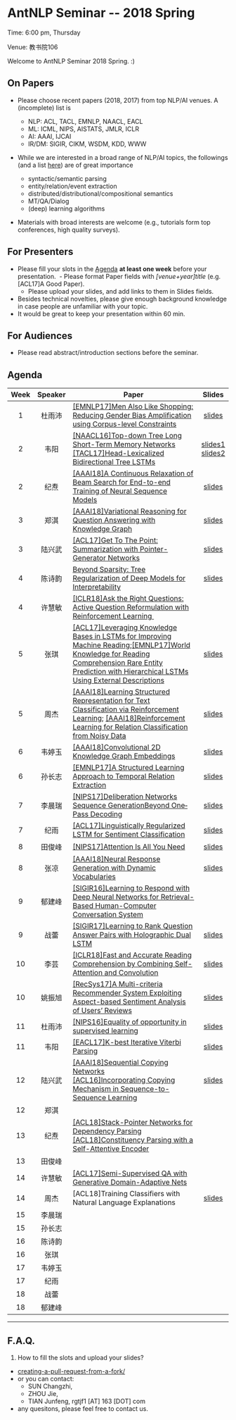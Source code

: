  # AntNLP Seminar -- 2018 Spring

Time: 6:00 pm, Thursday

Venue: 教书院106

Welcome to AntNLP Seminar 2018 Spring. :)

## On Papers

- Please choose recent papers (2018, 2017) from top NLP/AI venues. A (incomplete) list is
  - NLP: ACL, TACL, EMNLP, NAACL, EACL
  - ML:  ICML, NIPS, AISTATS, JMLR, ICLR
  - AI:  AAAI, IJCAI
  - IR/DM: SIGIR, CIKM, WSDM, KDD, WWW

- While we are interested in a broad range of NLP/AI topics, the followings (and a list [here](https://slack-files.com/T22T1UP8Q-F726RJERH-9a39cc3d9a)) are of great importance

  - syntactic/semantic parsing
  - entity/relation/event extraction
  - distributed/distributional/compositional semantics
  - MT/QA/Dialog
  - (deep) learning algorithms

- Materials with broad interests are welcome (e.g., tutorials form top conferences, high quality surveys).

## For Presenters

- Please fill your slots in the [Agenda](#agenda) **at least one week** before your presentation.
  - Please format Paper fields with *[venue+year]title* (e.g. [ACL17]A Good Paper).
  - Please upload your slides, and add links to them in Slides fields.
- Besides technical novelties, please give enough background knowledge in case people are unfamiliar with your topic.
- It would be great to keep your presentation within 60 min.

## For Audiences

- Please read abstract/introduction sections before the seminar.

## Agenda

Week   | Speaker   | Paper   | Slides
:---:  | :---: | --- | :---:
1      | 杜雨沛 | [[EMNLP17]Men Also Like Shopping: Reducing Gender Bias Amplification using Corpus-level Constraints](Week1/Men-also-shopping.pdf)    |[slides](Week1/Pre_March1st.pdf)
2 | 韦阳 | [[NAACL16]Top-down Tree Long Short-Term Memory Networks](Week2/Top-down%20Tree%20Long%20Short-Term%20Memory%20Networks.pdf)<br/>[[TACL17]Head-Lexicalized Bidirectional Tree LSTMs](https://github.com/AntNLP/seminar/blob/master/2018Spring/Week2/Head-Lexicalized%20Bidirectional%20Tree%20LSTMs.pdf) |[slides1](Week2/weiyang-slides-week2.pdf)<br/>[slides2](https://github.com/AntNLP/seminar/blob/master/2018Spring/Week2/weiyang-slides-week2-2.pdf)
2 | 纪焘 | [[AAAI18]A Continuous Relaxation of Beam Search for End-to-end Training of Neural Sequence Models](https://github.com/AntNLP/seminar/blob/master/2018Spring/Week2/A-Continuous-Relaxation-of-Beam-Search-for-E2E-Training-of-Neural-Sequence-Models.pdf) | [slides](https://github.com/AntNLP/seminar/blob/master/2018Spring/Week2/Slides-A-Continuous-Relaxation-of-Beam-Search-for-E2E-Training-of-Neural-Sequence-Models.pdf)|
3 | 郑淇 | [[AAAI18]Variational Reasoning for Question Answering with Knowledge Graph](https://github.com/AntNLP/seminar/blob/master/2018Spring/Week3/Variational-Reasoning-for-Question-Answering-with-Knowledge-Graph.pdf) | [slides](https://github.com/AntNLP/seminar/blob/master/2018Spring/Week3/Slides-Variational-Reasoning-for-Question-Answering-with-Knowledge-Graph.pptx) |
3 | 陆兴武 | [[ACL17]Get To The Point: Summarization with Pointer-Generator Networks](https://github.com/AntNLP/seminar/blob/master/2018Spring/Week3/Get%20To%20The%20Point%20Summarization%20with%20Pointer-Ge.pdf) | [slides](Week3/luxingwu-slides-week3.pdf.pdf) |
4 | 陈诗韵 | [Beyond Sparsity: Tree Regularization of Deep Models for Interpretability](https://github.com/AntNLP/seminar/blob/master/2018Spring/Week4/Beyond%20Sparsity%20Tree%20Regularization%20of%20Deep%20Models%20for%20Interpretability%20.pdf) | [slides](https://github.com/AntNLP/seminar/blob/master/2018Spring/Week4/Decision%20Tree.pdf) |
4 | 许慧敏 | [[ICLR18]Ask the Right Questions: Active Question Reformulation with Reinforcement Learning ](https://github.com/AntNLP/seminar/blob/master/2018Spring/Week4/Ask%20the%20Right%20Questions_Active%20Question%20Reformulation%20with%20Reinforcement%20Learning.pdf) | |
5 | 张琪 | [[ACL17]Leveraging Knowledge Bases in LSTMs for Improving Machine Reading](https://github.com/12190143/seminar/blob/master/2018Spring/Week5/%5BACL2017%5DLeveraging%20Knowledge%20Bases%20in%20LSTMs%20for%20Improving%20Machine%20Reading.pdf);[[EMNLP17]World Knowledge for Reading Comprehension Rare Entity Prediction with Hierarchical LSTMs Using External Descriptions](https://github.com/12190143/seminar/blob/master/2018Spring/Week5/%5BEMNLP2017%5DWorld%20Knowledge%20for%20Reading%20Comprehension%20Rare%20Entity%20Prediction%20with%20Hierarchical%20LSTMs%20Using%20External%20Descriptions.pdf) | [slides](https://github.com/12190143/seminar/blob/master/2018Spring/Week5/acl17%2Bemnlp17.pptx) |
5 | 周杰 | [[AAAI18]Learning Structured Representation for Text Classification via Reinforcement Learning](https://github.com/12190143/seminar/blob/master/2018Spring/Week5/AAAI2018-Learning%20Structured%20Representation%20for%20Text%20Classification%20via%20Reinforcement%20Learning%20.pdf); [[AAAI18]Reinforcement Learning for Relation Classification from Noisy Data](https://github.com/12190143/seminar/blob/master/2018Spring/Week5/AAAI2018-Reinforcement%20Learning%20for%20Relation%20Classification%20from%20Noisy%20Data.pdf)  | [slides](https://github.com/12190143/seminar/blob/master/2018Spring/Week5/AAAI18ReinforcementLearning.pdf) |
6 | 韦婷玉 | [[AAAI18]Convolutional 2D Knowledge Graph Embeddings](https://github.com/AntNLP/seminar/blob/master/2018Spring/Week6/Convolutional%202D%20Knowledge%20Graph%20Embeddings.pdf) |[slides](https://github.com/AntNLP/seminar/blob/master/2018Spring/Week6/%E8%AE%BA%E6%96%87%E5%88%86%E4%BA%AB-wty.pdf) |
6 | 孙长志 | [[EMNLP17]A Structured Learning Approach to Temporal Relation Extraction](https://github.com/AntNLP/seminar/blob/master/2018Spring/Week6/a-structured-learning-approach-to-temporal-relation-extraction.pdf) | [slides](https://github.com/AntNLP/seminar/blob/master/2018Spring/Week6/slide-tmp-rel-extraction.pdf)|
7 | 李晨瑞 | [[NIPS17]Deliberation Networks Sequence GenerationBeyond One‐Pass Decoding](https://github.com/AntNLP/seminar/blob/master/2018Spring/Week7/%5BNIPS17%5DDeliberation%20Networks%20Sequence%20GenerationBeyond%20One%E2%80%90Pass%20Decoding.pdf)  |[slides](https://github.com/AntNLP/seminar/blob/master/2018Spring/Week7/Deliberation%20Networks%20Sequence%20Generation%20Beyond%20One-Pass%20Decoding.pdf) |
7 | 纪雨 | [[ACL17]Linguistically Regularized LSTM for Sentiment Classification](https://github.com/AntNLP/seminar/blob/master/2018Spring/Week7/Linguistically%20Regularized%20LSTM%20for%20Sentiment%20Classification.pdf) | [slides](https://github.com/AntNLP/seminar/blob/master/2018Spring/Week7/slides.pdf) |
8 | 田俊峰 | [[NIPS17]Attention Is All You Need](https://papers.nips.cc/paper/7181-attention-is-all-you-need.pdf) | [slides](Week8/Attention%20Is%20All%20You%20Need.pdf) |
8 | 张凉 | [[AAAI18]Neural Response Generation with Dynamic Vocabularies](Week8/neural%20response%20generation%20with%20dynamic%20vocabularies.pdf) | [slides](Week8/DVS2S.pdf) |
9 | 郁建峰 | [[SIGIR16]Learning to Respond with Deep Neural Networks for Retrieval-Based Human-Computer Conversation System](http://www.ruiyan.me/pubs/SIGIR2016.pdf)  | | [slides](Week10/郁建峰slides.pdf)
9 | 战蕾 | [[SIGIR17]Learning to Rank Question Answer Pairs with Holographic Dual LSTM](https://arxiv.org/pdf/1707.06372.pdf) | [slides](Week10/战蕾slides.pdf) |
10 | 李芸 | [[ICLR18]Fast and Accurate Reading Comprehension by Combining Self-Attention and Convolution](https://arxiv.org/pdf/1804.09541.pdf) |[slides](https://github.com/AntNLP/seminar/blob/master/2018Spring/Week11/slides.pdf) |
10 | 姚振旭 | [[RecSys17]A Multi-criteria Recommender System Exploiting Aspect-based Sentiment Analysis of Users’ Reviews](https://www.cs.uic.edu/~liub/publications/FINAL_aspect_recommendations.pdf) | [slides](Week11/51174506037姚振旭.pdf) |
11 | 杜雨沛 |[[NIPS16]Equality of opportunity in supervised learning](https://arxiv.org/pdf/1610.02413.pdf) | [slides](https://github.com/AntNLP/seminar/blob/master/2018Spring/Week11/May17_pre.pdf)|
11 | 韦阳 | [[EACL17]K-best Iterative Viterbi Parsing](https://github.com/AntNLP/seminar/blob/master/2018Spring/Week12/K-best%20Iterative%20Viterbi%20Parsing.pdf) | [slides](https://github.com/AntNLP/seminar/blob/master/2018Spring/Week12/weiyang-slides-week11.pdf) |
12 | 陆兴武 | [[AAAI18]Sequential Copying Networks](https://www.aaai.org/ocs/index.php/AAAI/AAAI18/paper/viewFile/16323/16032)<br/>[[ACL16]Incorporating Copying Mechanism in Sequence-to-Sequence Learning](https://arxiv.org/pdf/1603.06393.pdf)| [slides](https://github.com/AntNLP/seminar/blob/master/2018Spring/Week12/The%20art%20of%20copying%20in%20the%20generation%20model.pdf) |
12 | 郑淇 |  | |
13 | 纪焘 | [[ACL18]Stack-Pointer Networks for Dependency Parsing](https://arxiv.org/pdf/1805.01087v1.pdf)<br/> [[ACL18]Constituency Parsing with a Self-Attentive Encoder](https://arxiv.org/pdf/1805.01052v1.pdf)| |
13 | 田俊峰 |  | |
14 | 许慧敏 |[[ACL17]Semi-Supervised QA with Generative Domain-Adaptive Nets](https://arxiv.org/pdf/1702.02206.pdf)| |
14 | 周杰  | [ACL18]Training Classifiers with Natural Language Explanations | [slides](https://github.com/12190143/seminar/blob/master/2018Spring/Week14/%5BACL18%5DTraining%20Classifiers%20with%20Natural%20Language%20Explanations.pdf) |
15 | 李晨瑞 |  | |
15 | 孙长志 |  | |
16 | 陈诗韵 |  | |
16 | 张琪 |  | |
17 | 韦婷玉 |  | |
17 | 纪雨 |  | |
18 | 战蕾 |  | |
18 | 郁建峰 |  | |

---
## F.A.Q.

1. How to fill the slots and upload your slides?
- [creating-a-pull-request-from-a-fork/](https://help.github.com/articles/creating-a-pull-request-from-a-fork/)
- or you can contact:
  - SUN  Changzhi,
  - ZHOU Jie, 
  - TIAN Junfeng, rgtjf1 [AT] 163 [DOT] com
- any quesitons, please feel free to contact us.
